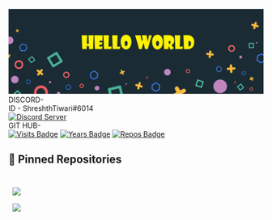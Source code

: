 [![header](./assets/header.png)](https://github.com/ShreshthTiwari)
<br>
DISCORD-
<br>
ID - ShreshthTiwari#6014
<br>
[![Discord Server](https://img.shields.io/discord/821078039576051753?label=Discord&style=plastic)](https://discord.com/invite/Z2t6Ury5P9)
<br>
GIT HUB-
<br>
[![Visits Badge](https://badges.pufler.dev/visits/ShreshthTiwari/ShreshthTiwari)](https://github.com/ShreshthTiwari)
[![Years Badge](https://badges.pufler.dev/years/ShreshthTiwari)](https://github.com/ShreshthTiwari)
[![Repos Badge](https://badges.pufler.dev/repos/ShreshthTiwari)](https://github.com/ShreshthTiwari?tab=repositories)
<br>
## 📌 Pinned Repositories
<br>
<a href="https://github.com/braydoncoyer/tailwindcss-v2-dark-mode-template">
  <img align="center" style="margin:0.5rem" src="https://github-readme-stats.vercel.app/api/pin/?username=ShreshthTiwari&repo=PteroStats-Fork&title_color=ffffff&text_color=c9cacc&icon_color=4AB197&bg_color=1A2B34" />
</a>
<br>
<a href="https://github.com/braydoncoyer/tailwindcss-v2-dark-mode-template">
  <img align="center" style="margin:0.5rem" src="https://github-readme-stats.vercel.app/api/pin/?username=ShreshthTiwari&repo=B0T&title_color=ffffff&text_color=c9cacc&icon_color=4AB197&bg_color=1A2B34" />
</a>